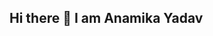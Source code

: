 ## Hi there 👋 I am Anamika Yadav

<!--
**Anamika5132/Anamika5132** is a ✨ _special_ ✨ repository because its `README.md` (this file) appears on your GitHub profile.

<h2 align = "center"<i>Tech Stack</i></h2>
<p align = "center">
<a >
<img src = "https://skillicons.dev/icons?i=js,html,css,ts,nodejs,react,express,redis,mongodb," />
</a>
</p>


I’m a passionate developer who loves building **real-world, user-friendly web applications**.  
I specialize in the **MERN stack** — **MongoDB, Express.js, React, and Node.js** — to bring ideas to life with clean, scalable code.

---

## 🚀 Tech Stack
- **Frontend:** React, Redux, TailwindCSS, JavaScript/TypeScript  
- **Backend:** Node.js, Express.js  
- **Database:** MongoDB, Mongoose  
- **Tools & Workflow:** Git/GitHub, REST APIs, Postman, VS Code  

---

## 💡 What I Love
- ✔️ Turning ideas into real-world applications  
- ✔️ Building **user-friendly** interfaces with React  
- ✔️ Designing and managing **RESTful APIs**  
- ✔️ Writing **clean, maintainable code**  
- ✔️ Learning new technologies and improving every day  

---





- 🔭 I’m currently working on ...
- 🌱 I’m currently learning ...
- 👯 I’m looking to collaborate on ...
- 🤔 I’m looking for help with ...
- 💬 Ask me about ...
- 📫 How to reach me: ...
- 😄 Pronouns: ...
- ⚡ Fun fact: ...
-->
